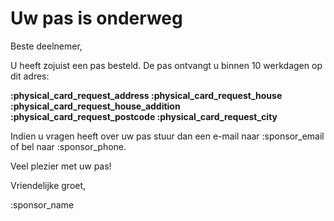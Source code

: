 # Uw pas is onderweg

Beste deelnemer,

U heeft zojuist een pas besteld.
De pas ontvangt u binnen 10 werkdagen op dit adres:
&nbsp;

**:physical_card_request_address :physical_card_request_house :physical_card_request_house_addition**  
**:physical_card_request_postcode :physical_card_request_city**

Indien u vragen heeft over uw pas stuur dan een e-mail naar :sponsor_email of bel naar :sponsor_phone.

Veel plezier met uw pas!

Vriendelijke groet,

:sponsor_name

